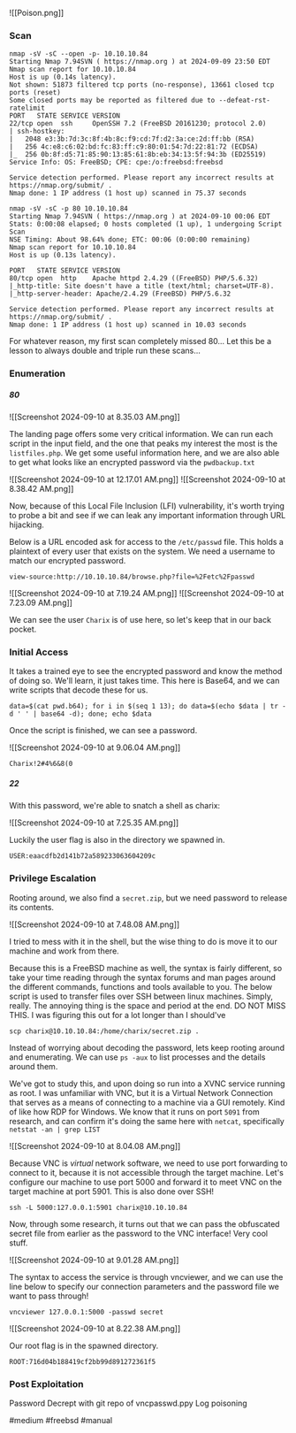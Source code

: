 ![[Poison.png]]

### Scan
```
nmap -sV -sC --open -p- 10.10.10.84
Starting Nmap 7.94SVN ( https://nmap.org ) at 2024-09-09 23:50 EDT
Nmap scan report for 10.10.10.84
Host is up (0.14s latency).
Not shown: 51873 filtered tcp ports (no-response), 13661 closed tcp ports (reset)
Some closed ports may be reported as filtered due to --defeat-rst-ratelimit
PORT   STATE SERVICE VERSION
22/tcp open  ssh     OpenSSH 7.2 (FreeBSD 20161230; protocol 2.0)
| ssh-hostkey: 
|   2048 e3:3b:7d:3c:8f:4b:8c:f9:cd:7f:d2:3a:ce:2d:ff:bb (RSA)
|   256 4c:e8:c6:02:bd:fc:83:ff:c9:80:01:54:7d:22:81:72 (ECDSA)
|_  256 0b:8f:d5:71:85:90:13:85:61:8b:eb:34:13:5f:94:3b (ED25519)
Service Info: OS: FreeBSD; CPE: cpe:/o:freebsd:freebsd

Service detection performed. Please report any incorrect results at https://nmap.org/submit/ .
Nmap done: 1 IP address (1 host up) scanned in 75.37 seconds

nmap -sV -sC -p 80 10.10.10.84
Starting Nmap 7.94SVN ( https://nmap.org ) at 2024-09-10 00:06 EDT
Stats: 0:00:08 elapsed; 0 hosts completed (1 up), 1 undergoing Script Scan
NSE Timing: About 98.64% done; ETC: 00:06 (0:00:00 remaining)
Nmap scan report for 10.10.10.84
Host is up (0.13s latency).

PORT   STATE SERVICE VERSION
80/tcp open  http    Apache httpd 2.4.29 ((FreeBSD) PHP/5.6.32)
|_http-title: Site doesn't have a title (text/html; charset=UTF-8).
|_http-server-header: Apache/2.4.29 (FreeBSD) PHP/5.6.32

Service detection performed. Please report any incorrect results at https://nmap.org/submit/ .
Nmap done: 1 IP address (1 host up) scanned in 10.03 seconds

```

For whatever reason, my first scan completely missed 80... Let this be a lesson to always double and triple run these scans...
### Enumeration
##### 80 
![[Screenshot 2024-09-10 at 8.35.03 AM.png]]

The landing page offers some very critical information. We can run each script in the input field, and the one that peaks my interest the most is the `listfiles.php`. We get some useful information here, and we are also able to get what looks like an encrypted password via the `pwdbackup.txt`

![[Screenshot 2024-09-10 at 12.17.01 AM.png]]
![[Screenshot 2024-09-10 at 8.38.42 AM.png]]

Now, because of this Local File Inclusion (LFI) vulnerability, it's worth trying to probe a bit and see if we can leak any important information through URL hijacking. 

Below is a URL encoded ask for access to the `/etc/passwd` file. This holds a plaintext of every user that exists on the system. We need a username to match our encrypted password.

`view-source:http://10.10.10.84/browse.php?file=%2Fetc%2Fpasswd`

![[Screenshot 2024-09-10 at 7.19.24 AM.png]]
![[Screenshot 2024-09-10 at 7.23.09 AM.png]]

We can see the user `Charix` is of use here, so let's keep that in our back pocket.

### Initial Access

It takes a trained eye to see the encrypted password and know the method of doing so. We'll learn, it just takes time. This here is Base64, and we can write scripts that decode these for us.

 `data=$(cat pwd.b64); for i in $(seq 1 13); do data=$(echo $data | tr -d ' ' | base64 -d); done; echo $data`

Once the script is finished, we can see a password.

![[Screenshot 2024-09-10 at 9.06.04 AM.png]]

`Charix!2#4%6&8(0`

##### 22
With this password, we're able to snatch a shell as charix:

![[Screenshot 2024-09-10 at 7.25.35 AM.png]]

Luckily the user flag is also in the directory we spawned in.

`USER:eaacdfb2d141b72a589233063604209c`

### Privilege Escalation

Rooting around, we also find a `secret.zip`, but we need password to release its contents.

![[Screenshot 2024-09-10 at 7.48.08 AM.png]]

I tried to mess with it in the shell, but the wise thing to do is move it to our machine and work from there.

Because this is a FreeBSD machine as well, the syntax is fairly different, so take your time reading through the syntax forums and man pages around the different commands, functions and tools available to you. The below script is used to transfer files over SSH between linux machines. Simply, really. The annoying thing is the space and period at the end. DO NOT MISS THIS. I was figuring this out for a lot longer than I should've

`scp charix@10.10.10.84:/home/charix/secret.zip .`

Instead of worrying about decoding the password, lets keep rooting around and enumerating. We can use `ps -aux` to list processes and the details around them.

We've got to study this, and upon doing so run into a XVNC service running as root. I was unfamiliar with VNC, but it is a Virtual Network Connection that serves as a means of connecting to a machine via a GUI remotely. Kind of like how RDP for Windows. We know that it runs on port `5091` from research, and can confirm it's doing the same here with `netcat`, specifically `netstat -an | grep LIST`

![[Screenshot 2024-09-10 at 8.04.08 AM.png]]

Because VNC is *virtual* network software, we need to use port forwarding to connect to it, because it is not accessible through the target machine. Let's configure our machine to use port 5000 and forward it to meet VNC on the target machine at port 5901. This is also done over SSH!

`ssh -L 5000:127.0.0.1:5901 charix@10.10.10.84`

Now, through some research, it turns out that we can pass the obfuscated secret file from earlier as the password to the VNC interface! Very cool stuff. 

![[Screenshot 2024-09-10 at 9.01.28 AM.png]]

The syntax to access the service is through vncviewer, and we can use the line below to specify our connection parameters and the password file we want to pass through!

`vncviewer 127.0.0.1:5000 -passwd secret`

![[Screenshot 2024-09-10 at 8.22.38 AM.png]]

Our root flag is in the spawned directory. 

`ROOT:716d04b188419cf2bb99d891272361f5`

### Post Exploitation
Password Decrept with git repo of vncpasswd.ppy
Log poisoning

#medium #freebsd #manual 
